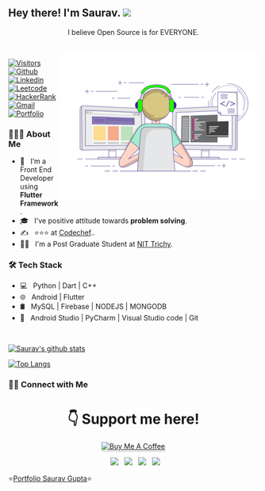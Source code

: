<h2> Hey there! I'm Saurav. <img src="https://github.com/souvikguria98/souvikguria98/blob/master/Hi.gif" width="25"></h2>
<p align="center">I believe Open Source is for EVERYONE.</p>
<br>
<img align="right" alt="GIF" src="https://raw.githubusercontent.com/devSouvik/devSouvik/master/gif3.gif" width="400"/>

[![Visitors](https://visitor-badge.laobi.icu/badge?page_id=sauravgpt.visitor-badge)](https://github.com/sauravgpt)
[![Github](https://img.shields.io/badge/-Github-000?style=flat&logo=Github&logoColor=white)](https://github.com/sauravgpt)
[![Linkedin](https://img.shields.io/badge/-LinkedIn-blue?style=flat&logo=Linkedin&logoColor=white)](https://www.linkedin.com/in/sauravgpt/)
[![Leetcode](https://img.shields.io/badge/-Leetcode-yellow?style=flat-square&logo=Leetcode&logoColor=white)](https://leetcode.com/sauravgpt/)
[![HackerRank](https://img.shields.io/badge/-HackerRank-green?style=flat-square&logo=Hackerrank&logoColor=white)](https://www.hackerrank.com/sauravgpt/)
[![Gmail](https://img.shields.io/badge/-Gmail-c14438?style=flat&logo=Gmail&logoColor=white)](mailto:sauravgpt34@gmail.com)
[![Portfolio](https://img.shields.io/badge/Portfolio-blueviolet)](https://saurav-portfolio.web.app)

<h3> 👨🏻‍💻 About Me </h3>

- 🔭 &nbsp; I’m a Front End Developer using <strong>Flutter Framework</strong>.
- 🎓 &nbsp; I've positive attitude towards <strong>problem solving</strong>.
- ✍️ &nbsp; ⭐⭐⭐ at [Codechef](https://www.codechef.com/users/sauravgpt)..
- 👨‍🎓 &nbsp; I'm a Post Graduate Student at [NIT Trichy](https://www.nitt.edu/).

<h3>🛠 Tech Stack</h3>

- 💻 &nbsp; Python | Dart | C++
- 🌐 &nbsp; Android | Flutter
- 🛢 &nbsp; MySQL | Firebase | NODEJS | MONGODB
- 🔧 &nbsp; Android Studio | PyCharm | Visual Studio code | Git

<br>

[![Saurav's github stats](https://github-readme-stats.vercel.app/api?username=sauravgpt&card_width=500)](https://github.com/sauravgpt/github-readme-stats)

[![Top Langs](https://github-readme-stats.vercel.app/api/top-langs/?username=sauravgpt&layout=default&card_width=400)](https://github.com/sauravgpt/github-readme-stats)

<h3> 🤝🏻 Connect with Me </h3>

<div align="center">


# :point_down: Support me here!
<a href="https://www.buymeacoffee.com/sauravgpt" target="_blank"><img src="https://www.buymeacoffee.com/assets/img/custom_images/orange_img.png" alt="Buy Me A Coffee" style="height: 41px !important;width: 174px !important;box-shadow: 0px 3px 2px 0px rgba(190, 190, 190, 0.5) !important;-webkit-box-shadow: 0px 3px 2px 0px rgba(190, 190, 190, 0.5) !important;" ></a>

</div>

<p align="center">
&nbsp; <a href="https://twitter.com/sauravgpt" target="_blank" rel="noopener noreferrer"><img src="https://img.icons8.com/plasticine/100/000000/twitter.png" width="50" /></a>  
&nbsp; <a href="https://www.instagram.com/sauravgpt/" target="_blank" rel="noopener noreferrer"><img src="https://img.icons8.com/plasticine/100/000000/instagram-new.png" width="50" /></a>  
&nbsp; <a href="https://www.linkedin.com/in/sauravgpt/" target="_blank" rel="noopener noreferrer"><img src="https://img.icons8.com/plasticine/100/000000/linkedin.png" width="50" /></a>
&nbsp; <a href="mailto:sauravgpt34@gmail.com" target="_blank" rel="noopener noreferrer"><img src="https://img.icons8.com/plasticine/100/000000/gmail.png"  width="50" /></a>
</p>

⭐️[Portfolio Saurav Gupta](http://sauravkumargupta.web.app/)⭐️
